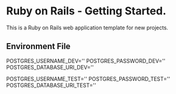 # Ruby on Rails - Getting Started.

This is a Ruby on Rails web application template for new projects.

## Environment File

POSTGRES_USERNAME_DEV=''
POSTGRES_PASSWORD_DEV=''
POSTGRES_DATABASE_URI_DEV=''

POSTGRES_USERNAME_TEST=''
POSTGRES_PASSWORD_TEST=''
POSTGRES_DATABASE_URI_TEST=''
